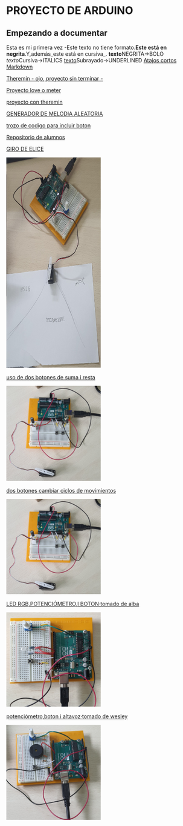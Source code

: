 # PROYECTO DE ARDUINO
## Empezando a documentar
Esta es mi primera vez
-Este texto no tiene formato.**Este está en negrita**.Y,además_este está en cursiva_.
<b>texto</b>NEGRITA->BOLO
<i>texto</i>Cursiva->ITALICS
<u>texto</u>Subrayado->UNDERLINED
[Atajos cortos Markdown](https://guides.github.com/pdfs/markdown-cheatsheet-online.pdf)

[Theremin - ojo, proyecto sin terminar -](https://github.com/chenbangwei/Arduino/blob/main/THEREMIN__PTICO.ino)

[Proyecto love o meter](https://github.com/chenbangwei/Arduino/blob/main/love_o_meter.ino)

[proyecto con theremin](https://github.com/chenbangwei/Arduino/blob/main/THEREMIN__PTICO_bang.ino) 

[GENERADOR DE MELODIA ALEATORIA](https://github.com/chenbangwei/Arduino/blob/main/MELODIA_AUTOMATICA.ino)

[trozo de codigo para incluir boton](https://github.com/chenbangwei/Arduino/blob/main/SNIPPET_KILL_SWITCH.CPP)

[Repositorio de alumnos](https://github.com/d-prieto/arduinoCourse#repositorios-de-alumnos)

[GIRO DE ELICE](https://github.com/chenbangwei/Arduino/blob/main/Indicador_de_estado_de__nimo.ino)


<img src="https://github.com/chenbangwei/Arduino/blob/main/20210208_121808.jpg" alt="drawing" width="250"/>

[uso de dos botones de suma i resta](https://github.com/chenbangwei/Arduino/blob/main/uso_de_dos_botones.ino)

<img src="https://github.com/chenbangwei/Arduino/blob/main/20210209_094755.jpg" alt="uso de dos botones" width="250"/>

[dos botones cambiar ciclos de movimientos](https://github.com/chenbangwei/Arduino/blob/main/dos_botones.ino)

<img src="https://github.com/chenbangwei/Arduino/blob/main/20210209_094755.jpg" alt="uso de dos botones" width="250"/>

[LED RGB,POTENCIÓMETRO,I BOTON·tomado de alba](https://github.com/chenbangwei/Arduino/blob/main/LED_ajustable_con_bot_n_y_potenci_metro.ino)

<img src="https://github.com/chenbangwei/Arduino/blob/main/20210209_124928.jpg" alt="LED RGB,POTENCIÓMETRO,I BOTON" width="250"/>

[potenciómetro,boton i altavoz·tomado de wesley](https://github.com/chenbangwei/Arduino/blob/main/potenci_metro_boton_i_altavoz.ino)

<img src="https://github.com/chenbangwei/Arduino/blob/main/20210209_134713.jpg" alt="potenciómetro,boton i altavoz" width="250"/>
